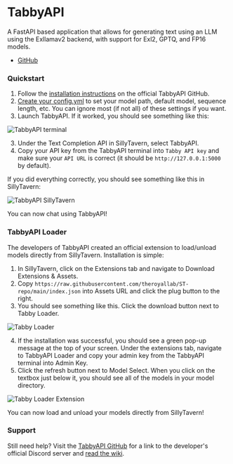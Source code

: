 # TabbyAPI
A FastAPI based application that allows for generating text using an LLM using the Exllamav2 backend, with support for Exl2, GPTQ, and FP16 models.

* [GitHub](https://github.com/theroyallab/tabbyAPI)

### Quickstart
1. Follow the [installation instructions](https://github.com/theroyallab/tabbyAPI/wiki/1.-Getting-Started) on the official TabbyAPI GitHub.
2. [Create your config.yml](https://github.com/theroyallab/tabbyAPI/wiki/2.-Configuration) to set your model path, default model, sequence length, etc. You can ignore most (if not all) of these settings if you want.
3. Launch TabbyAPI. If it worked, you should see something like this:

![TabbyAPI terminal](https://files.catbox.moe/l3uwso.png)

3. Under the Text Completion API in SillyTavern, select TabbyAPI.
4. Copy your API key from the TabbyAPI terminal into `Tabby API key` and make sure your `API URL` is correct (it should be `http://127.0.0.1:5000` by default).

If you did everything correctly, you should see something like this in SillyTavern:

![TabbyAPI SillyTavern](https://files.catbox.moe/r8b6yd.png)

You can now chat using TabbyAPI!

### TabbyAPI Loader
The developers of TabbyAPI created an official extension to load/unload models directly from SillyTavern. Installation is simple:
1. In SillyTavern, click on the Extensions tab and navigate to Download Extensions & Assets.
2. Copy `https://raw.githubusercontent.com/theroyallab/ST-repo/main/index.json` into Assets URL and click the plug button to the right.
3. You should see something like this. Click the download button next to Tabby Loader.

![Tabby Loader](https://files.catbox.moe/31i38d.png)

4. If the installation was successful, you should see a green pop-up message at the top of your screen. Under the extensions tab, navigate to TabbyAPI Loader and copy your admin key from the TabbyAPI terminal into Admin Key.
5. Click the refresh button next to Model Select. When you click on the textbox just below it, you should see all of the models in your model directory.

![Tabby Loader Extension](https://files.catbox.moe/ad3mv6.png)

You can now load and unload your models directly from SillyTavern!

### Support
Still need help? Visit the [TabbyAPI GitHub](https://github.com/theroyallab/tabbyAPI) for a link to the developer's official Discord server and [read the wiki](https://github.com/theroyallab/tabbyAPI/wiki/1.-Getting-Started).